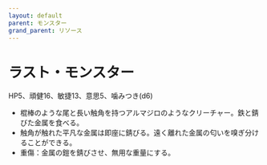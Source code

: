 ```yaml
---
layout: default
parent: モンスター
grand_parent: リソース
---
```


# ラスト・モンスター

HP5、頑健16、敏捷13、意思5、噛みつき(d6)

- 棍棒のような尾と長い触角を持つアルマジロのようなクリーチャー。鉄と錆びた金属を食べる。
- 触角が触れた平凡な金属は即座に錆びる。遠く離れた金属の匂いを嗅ぎ分けることができる。
- 重傷：金属の鎧を錆びさせ、無用な重量にする。
